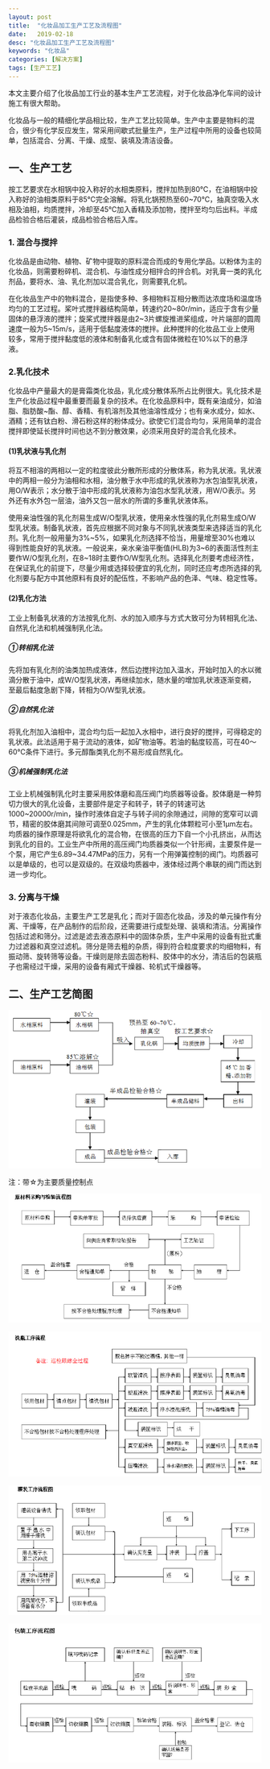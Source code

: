 ```yaml
---
layout: post
title:  "化妆品加工生产工艺及流程图"
date:   2019-02-18
desc: "化妆品加工生产工艺及流程图"
keywords: "化妆品"
categories: [解决方案]
tags: [生产工艺]
---
```


本文主要介绍了化妆品加工行业的基本生产工艺流程，对于化妆品净化车间的设计施工有很大帮助。

化妆品与一般的精细化学品相比较，生产工艺比较简单。生产中主要是物料的混合，很少有化学反应发生，常采用间歇式批量生产，生产过程中所用的设备也较简单，包括混合、分离、干燥、成型、装填及清洁设备。

## 一、生产工艺

按工艺要求在水相锅中投入称好的水相类原料，搅拌加热到80℃，在油相锅中投入称好的油相类原料于85℃完全溶解。将乳化锅预热至60~70℃，抽真空吸入水相及油相，均质搅拌，冷却至45℃加入香精及添加物，搅拌至均匀后出料。半成品检验合格后灌装，成品检验合格后入库。

### 1. 混合与搅拌

化妆品是由动物、植物、矿物中提取的原料混合而成的专用化学品。以粉体为主的化妆品，则需要粉碎机、混合机、与油性成分相拌合的拌合机。对乳膏一类的乳化剂品，要将水、油、乳化剂加以混合乳化，则需要乳化机。

在化妆品生产中的物料混合，是指使多种、多相物料互相分散而达浓度场和温度场均匀的工艺过程。桨叶式搅拌器结构简单，转速约20~80r/min，适应于含有少量固体的悬浮液的搅拌；旋桨式搅拌器是由2~3片螺旋推进桨组成，叶片端部的圆周速度一般为5~15m/s，适用于低黏度液体的搅拌。此种搅拌的化妆品工业上使用较多，常用于搅拌黏度低的液体和制备乳化或含有固体微粒在10%以下的悬浮液。

### 2.乳化技术

化妆品中产量最大的是膏霜类化妆品，乳化成分散体系所占比例很大。乳化技术是生产化妆品过程中最重要而最复杂的技术。在化妆品原料中，既有亲油成分，如油脂、脂肪酸~酯、醇、香精、有机溶剂及其他油溶性成分；也有亲水成分，如水、酒精；还有钛白粉、滑石粉这样的粉体成分。欲使它们混合均匀，采用简单的混合搅拌即使延长搅拌时间也达不到分散效果，必须采用良好的混合乳化技术。

#### (1)乳状液与乳化剂

将互不相溶的两相以一定的粒度彼此分散所形成的分散体系，称为乳状液。乳状液中的两相一般分为油相和水相，油分散于水中形成的乳状液称为水包油型乳状液，用O/W表示；水分散于油中形成的乳状液称为油包水型乳状液，用W/O表示。另外还有水外包一层油，油外又包一层水的所谓的多重乳状液体系。

使用亲油性强的乳化剂易生成W/O型乳状液，使用亲水性强的乳化剂易生成O/W型乳状液。制备乳状液，首先应根据不同对象与不同乳状液类型来选择适当的乳化剂。乳化剂一般用量为3%~5%，如果乳化剂选择不恰当，用量增至30%也难以得到性能良好的乳状液。一般说来，亲水亲油平衡值(HLB)为3~6的表面活性剂主要作W/O型乳化剂，在8~18时主要作O/W型乳化剂。选择乳化剂要考虑经济性，在保证乳化的前提下，尽量少用或选择较便宜的乳化剂，同时还应考虑所选择的乳化剂要与配方中其他原料有良好的配伍性，不影响产品的色泽、气味、稳定性等。

#### (2)乳化方法

工业上制备乳状液的方法按乳化剂、水的加入顺序与方式大致可分为转相乳化法、自然乳化法和机械强制乳化法。

##### ①转相乳化法

先将加有乳化剂的油类加热成液体，然后边搅拌边加入温水，开始时加入的水以微滴分散于油中，成W/O型乳状液，再继续加水，随水量的增加乳状液逐渐变稠，至最后黏度急剧下降，转相为O/W型乳状液。

##### ②自然乳化法

将乳化剂加入油相中，混合均匀后一起加入水相中，进行良好的搅拌，可得稳定的乳状液。此法适用于易于流动的液体，如矿物油等。若油的黏度较高，可在40～60℃条件下进行。多元醇酯类乳化剂不易形成自然乳化。

##### ③机械强制乳化法

工业上机械强制乳化时主要采用胶体磨和高压阀门均质器等设备。胶体磨是一种剪切力很大的乳化设备，主要部件是定子和转子，转子的转速可达1000~20000r/min，操作时液体自定子与转子间的余隙通过，间隙的宽窄可以调节，精密的胶体磨其间隙可调至0.025mm，产生的乳化体颗粒可小至1μm左右。均质器的操作原理是将欲乳化的混合物，在很高的压力下自一个小孔挤出，从而达到乳化的目的。工业生产中所用的高压阀门均质器类似一个针形阀，主要泵件是一个泵，用它产生6.89~34.47MPa的压力，另有一个用弹簧控制的阀门。均质器可以是单级的，也可以是双级的。在双级均质器中，液体经过两个串联的阀门而达到进一步均化。

### 3. 分离与干燥

对于液态化妆品，主要生产工艺是乳化；而对于固态化妆品，涉及的单元操作有分离、干燥等，在产品制作的后阶段，还需要进行成型处理、装填和清洁。分离操作包括过滤和筛分。过滤是滤去液态原料中的固体杂质，生产中采用的设备有批式重力过滤器和真空过滤机。筛分是筛去粗的杂质，得到符合粒度要求的均细物料，有振动筛、旋转筛等设备。干燥则是除去固态粉料、胶体中的水分，清洁后的包装瓶子也需经过干燥，采用的设备有厢式干燥器、轮机式干燥器等。

## 二、生产工艺简图

![](/static/img/2019/02/1801.png)

注：带☆为主要质量控制点

![](/static/img/2019/02/1802.png)

![](/static/img/2019/02/1803.png)

![](/static/img/2019/02/1804.png)

![](/static/img/2019/02/1805.png)
